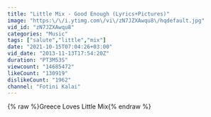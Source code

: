```yaml
---
title: "Little Mix - Good Enough (Lyrics+Pictures)"
image: "https:\/\/i.ytimg.com\/vi\/zN7JZXAwqu8\/hqdefault.jpg"
vid_id: "zN7JZXAwqu8"
categories: "Music"
tags: ["salute","little","mix"]
date: "2021-10-15T07:04:26+03:00"
vid_date: "2013-11-13T17:54:20Z"
duration: "PT3M53S"
viewcount: "14685472"
likeCount: "130919"
dislikeCount: "1962"
channel: "Fotini Kalai"
---
```

{% raw %}Greece Loves Little Mix{% endraw %}
